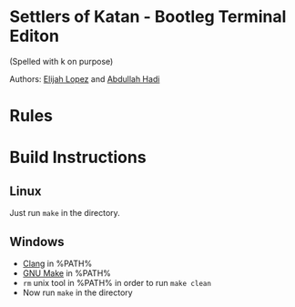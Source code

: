 # Settlers of Katan - Bootleg Terminal Editon

(Spelled with k on purpose)

Authors: [Elijah Lopez](https://github.com/elibroftw) and [Abdullah Hadi](AbdullahHadi1)

# Rules

# Build Instructions

## Linux
Just run `make` in the directory.

## Windows
- [Clang](https://releases.llvm.org/download.html) in %PATH%
- [GNU Make](http://www.gnu.org/software/make/) in %PATH%
- `rm` unix tool in %PATH% in order to run `make clean`
- Now run `make` in the directory
